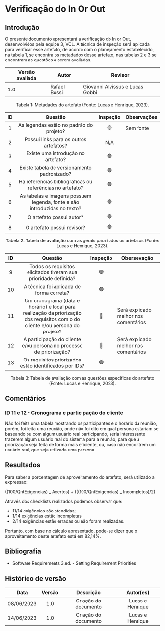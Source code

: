 # Verificação do In Or Out

## Introdução

O presente documento apresentará a verificação do In or Out, desenvolvidos pela equipe 3, VCL. A técnica de inspeção será aplicada para verificar esse artefato, de acordo com o planejamento estabelecido, na tabela 1, se encontra os metadados desse artefato, nas tabelas 2 e 3 se encontram as questões a serem avaliadas.

| Versão avaliada | Autor        | Revisor                         |
| --------------- | ------------ | ------------------------------- |
| 1.0             | Rafael Bossi | Giovanni Alvissus e Lucas Gobbi |

<div style="text-align: center">
<p> Tabela 1: Metadados do artefato (Fonte: Lucas e Henrique, 2023). </p>
</div>

| ID  |                                 Questão                                  | Inspeção | Observações |
| :-: | :----------------------------------------------------------------------: | :------: | ----------- |
|  1  |                 As legendas estão no padrão do projeto?                  |    🟡    | Sem fonte   |
|  2  |                  Possui links para os outros artefatos?                  |   N/A    |             |
|  3  |                    Existe uma introdução no artefato?                    |    🟢    |             |
|  4  |               Existe tabela de versionamento padronizado?                |    🟢    |             |
|  5  |        Há referências bibliográficas ou referências no artefato?         |    🟢    |             |
|  6  | As tabelas e imagens possuem legenda, fonte e são introduzidas no texto? |    🟢    |             |
|  7  |                         O artefato possui autor?                         |    🟢    |             |
|  8  |                        O artefato possui revisor?                        |    🟢    |             |

<div style="text-align: center">
<p> Tabela 2: Tabela de avaliação com as gerais para todos os artefatos (Fonte: Lucas e Henrique, 2023). </p>
</div>

| ID  |                                                            Questão                                                             | Inspeção | Obersevação                           |
| :-: | :----------------------------------------------------------------------------------------------------------------------------: | :------: | ------------------------------------- |
|  9  |                                Todos os requisitos elicitados tiveram sua prioridade definida?                                 |    🟢    |                                       |
| 10  |                                            A técnica foi aplicada de forma correta?                                            |    🟢    |                                       |
| 11  | Um cronograma (data e horário) e local para realização da priorização dos requisitos com o do cliente e/ou persona do projeto? |    🔴    | Será explicado melhor nos comentários |
| 12  |                               A participação do cliente e/ou persona no processo de priorização?                               |    🔴    | Será explicado melhor nos comentários |
| 13  |                                     Os requisitos priorizados estão identificados por IDs?                                     |    🟢    |                                       |

<div style="text-align: center">
<p> Tabela 3: Tabela de avaliação com as questões específicas do artefato (Fonte: Lucas e Henrique, 2023). </p>
</div>

## Comentários

### ID 11 e 12 - Cronograma e participação do cliente

Não foi feita uma tabela mostrando os participantes e o horário da reunião, porém, foi feita uma reunião, onde não foi dito em qual persona estariam se baseando ou com algum usuário real participando, seria interessante trazerem algum usuário real do sistema para a reunião, para que a priorização seja feita de forma mais eficiente, ou, caso não encontrem um usuário real, que seja utilizada uma persona.

## Resultados

Para saber a porcentagem de aproveitamento do artefato, será utilizado a expressão:

((100/QntExigencias) _ Acertos) + (((100/QntExigencias) _ Incompletos)/2)

Através dos checklists realizados podemos observar que:

- 11/14 exigências são atendidas;
- 1/14 exigências estão incompletas;
- 2/14 exigências estão erradas ou não foram realizadas.

Portanto, com base no cálculo apresentado, pode-se dizer que o aproveitamento deste artefato está em 82,14%.

## Bibliografia

- Software Requirements 3.ed. - Setting Requirement Priorities

## Histórico de versão

|    Data    | Versão |      Descrição       |    Autor(es)     |
| :--------: | :----: | :------------------: | :--------------: |
| 08/06/2023 |  1.0   | Criação do documento | Lucas e Henrique |
| 14/06/2023 |  1.0   | Criação do documento | Lucas e Henrique |
